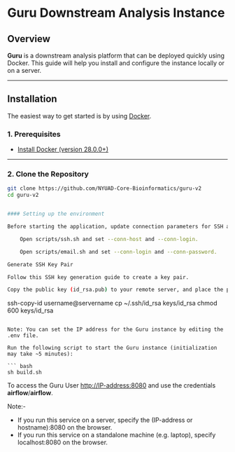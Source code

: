 # Guru Downstream Analysis Instance

## Overview

**Guru** is a downstream analysis platform that can be deployed quickly using Docker. This guide will help you install and configure the instance locally or on a server.

---

## Installation

The easiest way to get started is by using [Docker](https://www.docker.com/).

### 1. Prerequisites

- [Install Docker (version 28.0.0+)](https://www.docker.com/get-started)

---

### 2. Clone the Repository

```bash
git clone https://github.com/NYUAD-Core-Bioinformatics/guru-v2
cd guru-v2


#### Setting up the environment

Before starting the application, update connection parameters for SSH and email authentication:

    Open scripts/ssh.sh and set --conn-host and --conn-login.

    Open scripts/email.sh and set --conn-login and --conn-password.

Generate SSH Key Pair

Follow this SSH key generation guide to create a key pair.

Copy the public key (id_rsa.pub) to your remote server, and place the private key (id_rsa) in the keys directory.

```
ssh-copy-id username@servername
cp ~/.ssh/id_rsa keys/id_rsa
chmod 600 keys/id_rsa
```

Note: You can set the IP address for the Guru instance by editing the .env file.
 
Run the following script to start the Guru instance (initialization may take ~5 minutes):

``` bash
sh build.sh
```

To access the Guru User [http://IP-address:8080](http://IP-address:8080)
and use the credentials **airflow**/**airflow**.

Note:- 
- If you run this service on a server, specify the (IP-address or hostname):8080 on the browser. 
- If you run this service on a standalone machine (e.g. laptop), specify localhost:8080 on the browser.
